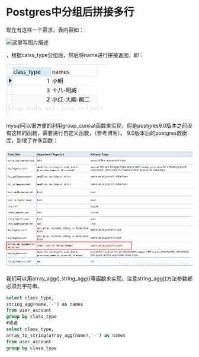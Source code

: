 # Postgres中分组后拼接多行

现在有这样一个需求，表内容如：

![这里写图片描述](https://img-blog.csdn.net/20180910210225268?watermark/2/text/aHR0cHM6Ly9ibG9nLmNzZG4ubmV0L2phdmFfY29sbGVjdA==/font/5a6L5L2T/fontsize/400/fill/I0JBQkFCMA==/dissolve/70)

，根据calss_type分组后，然后将name进行拼接返回，即：

![这里写图片描述](.postgres中分组后拼接多行.assets/71)

mysql可以很方便的利用group_concat函数来实现，但是postgres9.0版本之前没有这样的函数，需要进行自定义函数，（参考博客）。
9.0版本后的postgres数据库，新增了许多函数：

![这里写图片描述](.postgres中分组后拼接多行.assets/72.png)

我们可以用array_agg(),string_agg()等函数来实现。注意string_agg()方法参数都必须为字符串。

```SQL
select class_type,
string_agg(name,'-') as names
from user_account
group by class_type
#或者
select class_type,
array_to_string(array_agg(name),'-') as names
from user_account
group by class_type
```

